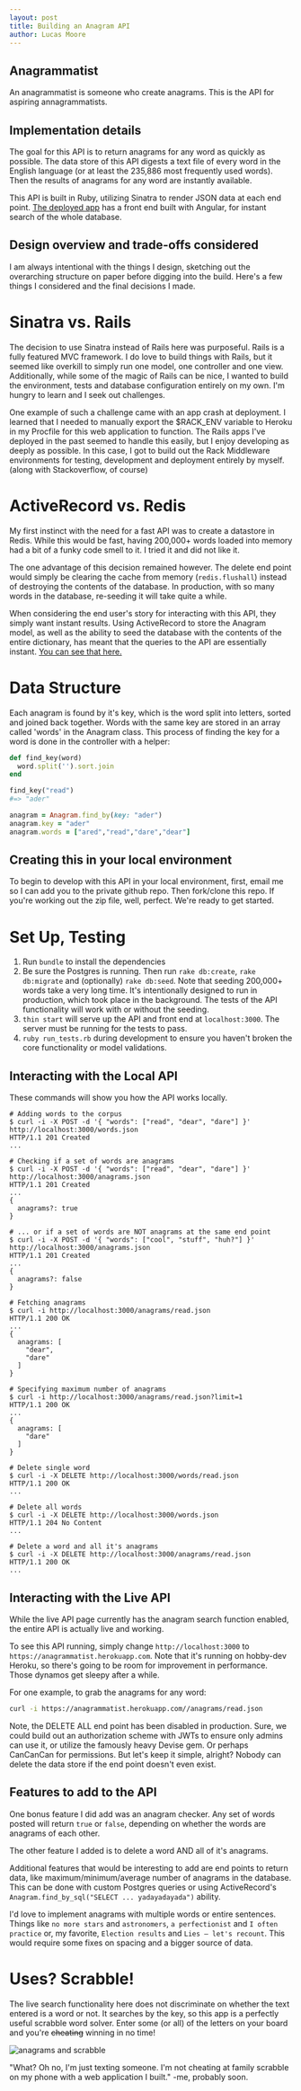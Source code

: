 ```yaml
---
layout: post
title: Building an Anagram API
author: Lucas Moore
---
```

## Anagrammatist

An anagrammatist is someone who create anagrams. This is the API for aspiring annagrammatists.

## Implementation details

The goal for this API is to return anagrams for any word as quickly as possible.
The data store of this API digests a text file of every word in the English language (or at least the 235,886 most frequently used words).
Then the results of anagrams for any word are instantly available.

This API is built in Ruby, utilizing Sinatra to render JSON data at each end point. [The deployed app](https://anagrammatist.herokuapp.com/) has a front end built with Angular, for instant search of the whole database.

## Design overview and trade-offs considered

I am always intentional with the things I design, sketching out the overarching structure on paper before digging into the build. Here's a few things I considered and the final decisions I made.

# Sinatra vs. Rails

The decision to use Sinatra instead of Rails here was purposeful. Rails is a fully featured MVC framework. I do love to build things with Rails, but it seemed like overkill to simply run one model, one controller and one view. Additionally, while some of the magic of Rails can be nice, I wanted to build the environment, tests and database configuration entirely on my own. I'm hungry to learn and I seek out challenges.

One example of such a challenge came with an app crash at deployment. I learned that I needed to manually export the $RACK_ENV variable to Heroku in my Procfile for this web application to function. The Rails apps I've deployed in the past seemed to handle this easily, but I enjoy developing as deeply as possible. In this case, I got to build out the Rack Middleware environments for testing, development and deployment entirely by myself. (along with Stackoverflow, of course)

# ActiveRecord vs. Redis

My first instinct with the need for a fast API was to create a datastore in Redis. While this would be fast, having 200,000+ words loaded into memory had a bit of a funky code smell to it. I tried it and did not like it.

The one advantage of this decision remained however. The delete end point would simply be clearing the cache from memory (`redis.flushall`) instead of destroying the contents of the database. In production, with so many words in the database, re-seeding it will take quite a while.

When considering the end user's story for interacting with this API, they simply want instant results. Using ActiveRecord to store the Anagram model, as well as the ability to seed the database with the contents of the entire dictionary, has meant that the queries to the API are essentially instant. [You can see that here.](https://anagrammatist.herokuapp.com/)

# Data Structure

Each anagram is found by it's key, which is the word split into letters, sorted and joined back together. Words with the same key are stored in an array called 'words' in the Anagram class. This process of finding the key for a word is done in the controller with a helper:

``` ruby
def find_key(word)
  word.split('').sort.join
end

find_key("read")
#=> "ader"

anagram = Anagram.find_by(key: "ader")
anagram.key = "ader"
anagram.words = ["ared","read","dare","dear"]
```

## Creating this in your local environment

To begin to develop with this API in your local environment, first, email me so I can add you to the private github repo. Then fork/clone this repo. If you're working out the zip file, well, perfect. We're ready to get started.

# Set Up, Testing

1. Run `bundle` to install the dependencies
2. Be sure the Postgres is running. Then run `rake db:create`, `rake db:migrate` and (optionally) `rake db:seed`. Note that seeding 200,000+ words take a very long time. It's intentionally designed to run in production, which took place in the background. The tests of the API functionality will work with or without the seeding.
3. `thin start` will serve up the API and front end at `localhost:3000`. The server must be running for the tests to pass.
4. `ruby run_tests.rb` during development to ensure you haven't broken the core functionality or model validations.

## Interacting with the Local API

These commands will show you how the API works locally.

```{bash}
# Adding words to the corpus
$ curl -i -X POST -d '{ "words": ["read", "dear", "dare"] }' http://localhost:3000/words.json
HTTP/1.1 201 Created
...

# Checking if a set of words are anagrams
$ curl -i -X POST -d '{ "words": ["read", "dear", "dare"] }' http://localhost:3000/anagrams.json
HTTP/1.1 201 Created
...
{
  anagrams?: true
}

# ... or if a set of words are NOT anagrams at the same end point
$ curl -i -X POST -d '{ "words": ["cool", "stuff", "huh?"] }' http://localhost:3000/anagrams.json
HTTP/1.1 201 Created
...
{
  anagrams?: false
}

# Fetching anagrams
$ curl -i http://localhost:3000/anagrams/read.json
HTTP/1.1 200 OK
...
{
  anagrams: [
    "dear",
    "dare"
  ]
}

# Specifying maximum number of anagrams
$ curl -i http://localhost:3000/anagrams/read.json?limit=1
HTTP/1.1 200 OK
...
{
  anagrams: [
    "dare"
  ]
}

# Delete single word
$ curl -i -X DELETE http://localhost:3000/words/read.json
HTTP/1.1 200 OK
...

# Delete all words
$ curl -i -X DELETE http://localhost:3000/words.json
HTTP/1.1 204 No Content
...

# Delete a word and all it's anagrams
$ curl -i -X DELETE http://localhost:3000/anagrams/read.json
HTTP/1.1 200 OK
...
```

## Interacting with the Live API

While the live API page currently has the anagram search function enabled, the entire API is actually live and working.

To see this API running, simply change `http://localhost:3000` to `https://anagrammatist.herokuapp.com`. Note that it's running on hobby-dev Heroku, so there's going to be room for improvement in performance. Those dynamos get sleepy after a while.

For one example, to grab the anagrams for any word:

```bash
curl -i https://anagrammatist.herokuapp.com//anagrams/read.json
```

Note, the DELETE ALL end point has been disabled in production. Sure, we could build out an authorization scheme with JWTs to ensure only admins can use it, or utilize the famously heavy Devise gem. Or perhaps CanCanCan for permissions. But let's keep it simple, alright? Nobody can delete the data store if the end point doesn't even exist.

## Features to add to the API

One bonus feature I did add was an anagram checker. Any set of words posted will return `true` or `false`, depending on whether the words are anagrams of each other.

The other feature I added is to delete a word AND all of it's anagrams.

Additional features that would be interesting to add are end points to return data, like maximum/minimum/average number of anagrams in the database. This can be done with custom Postgres queries or using ActiveRecord's `Anagram.find_by_sql("SELECT ... yadayadayada")` ability.

I'd love to implement anagrams with multiple words or entire sentences.
Things like `no more stars` and `astronomers`, `a perfectionist` and `I often practice` or, my favorite, `Election results` and	`Lies – let's recount`. This would require some fixes on spacing and a bigger source of data.

# Uses? Scrabble!

The live search functionality here does not discriminate on whether the text entered is a word or not. It searches by the key, so this app is a perfectly useful scrabble word solver. Enter some (or all) of the letters on your board and you're <s>cheating</s> winning in no time!

![anagrams and scrabble](http://pad1.whstatic.com/images/thumb/e/e1/Manage-a-Rack-in-Scrabble-Step-3-Version-2.jpg/aid1916432-728px-Manage-a-Rack-in-Scrabble-Step-3-Version-2.jpg)

"What? Oh no, I'm just texting someone. I'm not cheating at family scrabble on my phone with a web application I built." -me, probably soon.
